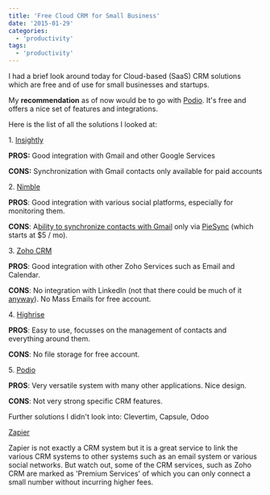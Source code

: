 ```yaml
---
title: 'Free Cloud CRM for Small Business'
date: '2015-01-29'
categories:
  - 'productivity'
tags:
  - 'productivity'
---
```


I had a brief look around today for Cloud-based (SaaS) CRM solutions which are free and of use for small businesses and startups.

My **recommendation** as of now would be to go with [Podio](https://podio.com/). It's free and offers a nice set of features and integrations.

Here is the list of all the solutions I looked at:

1. [Insightly](https://www.insightly.com/features/google-apps/)

**PROS:** Good integration with Gmail and other Google Services

**CONS:** Synchronization with Gmail contacts only available for paid accounts

2\. [Nimble](http://www.nimble.com/)

**PROS**: Good integration with various social platforms, especially for monitoring them.

**CONS**: A[bility to synchronize contacts with Gmail](http://www.nimble.com/blog/introducing-nimble-two-way-google-contacts-sync/) only via [PieSync](http://www.piesync.com/) (which starts at $5 / mo).

3\. [Zoho CRM](http://www.zoho.com/crm/features.html)

**PROS**: Good integration with other Zoho Services such as Email and Calendar.

**CONS**: No integration with LinkedIn (not that there could be much of it [anyway](https://www.fullcontact.com/blog/linkedin-state-of-crm-2014/)). No Mass Emails for free account.

4\. [Highrise](https://highrisehq.com/)

**PROS**: Easy to use, focusses on the management of contacts and everything around them.

**CONS**: No file storage for free account.

5\. [Podio](//podio.com/)

**PROS**: Very versatile system with many other applications. Nice design.

**CONS**: Not very strong specific CRM features.

Further solutions I didn't look into: Clevertim, Capsule, Odoo

[Zapier](https://zapier.com/)

Zapier is not exactly a CRM system but it is a great service to link the various CRM systems to other systems such as an email system or various social networks. But watch out, some of the CRM services, such as Zoho CRM are marked as 'Premium Services' of which you can only connect a small number without incurring higher fees.

